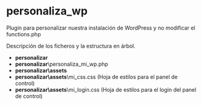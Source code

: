 # personaliza_wp
Plugin para personalizar nuestra instalación de WordPress y no modificar el functions.php

Descripción de los ficheros y la estructura en árbol.

- **personalizar**
- **personalizar**\personaliza_mi_wp.php
- **personalizar\assets**
- **personalizar\assets**\mi_css.css   (Hoja de estilos para el panel de control)
- **personalizar\assets**\mi_login.css (Hoja de estilos para el login del panel de control)
